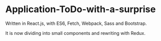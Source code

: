 # Application-ToDo-with-a-surprise

Written in React.js, with ES6, Fetch, Webpack, Sass and Bootstrap.

It is now dividing into small components and rewriting with Redux.